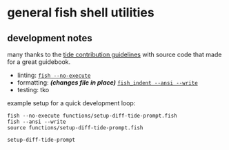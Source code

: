 # general fish shell utilities

## development notes

many thanks to the [tide contribution
guidelines](https://github.com/ilancosman/tide/blob/main/contributing.md)
with source code that made for a great guidebook.

- linting: [`fish --no-execute`](https://fishshell.com/docs/current/cmds/fish.html)
- formatting: ***(changes file in place)*** [`fish_indent --ansi --write`](https://fishshell.com/docs/current/cmds/fish_indent.html)
- testing: tko

example setup for a quick development loop:

```
fish --no-execute functions/setup-diff-tide-prompt.fish
fish --ansi --write
source functions/setup-diff-tide-prompt.fish

setup-diff-tide-prompt
```


